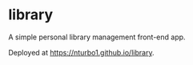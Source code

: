 # library

A simple personal library management front-end app.

Deployed at https://nturbo1.github.io/library.
